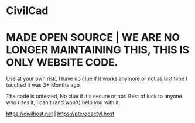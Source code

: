 # CivilCad

# MADE OPEN SOURCE | WE ARE NO LONGER MAINTAINING THIS, THIS IS ONLY WEBSITE CODE. 

Use at your own risk, I have no clue if it works anymore or not as last time I touched it was 3+ Months ago. 

The code is untested, No clue if it's secure or not. Best of luck to anyone who uses it, I can't (and won't) help you with it. 

https://civilhost.net | https://pterodactyl.host

